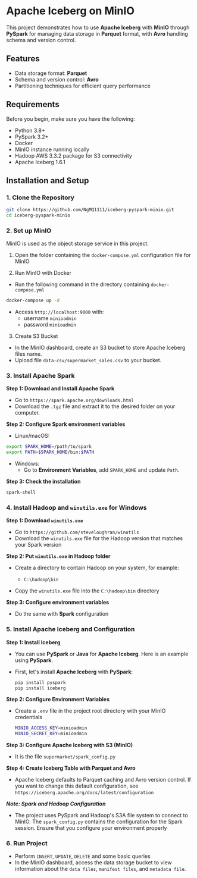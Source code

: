 # **Apache Iceberg on MinIO**

This project demonstrates how to use **Apache Iceberg** with **MinIO** through **PySpark** for managing data storage in **Parquet** format, with **Avro** handling schema and version control.

## **Features**
- Data storage format: **Parquet**
- Schema and version control: **Avro**
- Partitioning techniques for efficient query performance

## **Requirements**
Before you begin, make sure you have the following:
- Python 3.8+
- PySpark 3.2+
- Docker
- MinIO instance running locally
- Hadoop AWS 3.3.2 package for S3 connectivity
- Apache Iceberg 1.6.1

## **Installation and Setup**

### 1. **Clone the Repository**
```bash
git clone https://github.com/NgMQ1111/iceberg-pyspark-minio.git
cd iceberg-pyspark-minio
```

### 2. **Set up MinIO**
MinIO is used as the object storage service in this project.
1. Open the folder containing the `docker-compose.yml` configuration file for MinIO

2. Run MinIO with Docker
- Run the following command in the directory containing `docker-compose.yml`
```bash
docker-compose up -d
```
- Access `http://localhost:9000` with:
   - username `minioadmin`
   - password `minioadmin`

3. Create S3 Bucket
- In the MinIO dashboard, create an S3 bucket to store Apache Iceberg files name.
- Upload file `data-csv/supermarket_sales.csv` to your bucket.

### 3. Install Apache Spark
**Step 1: Download and Install Apache Spark**
- Go to `https://spark.apache.org/downloads.html`
- Download the `.tgz` file and extract it to the desired folder on your computer.

**Step 2: Configure Spark environment variables**
- Linux/macOS:
  
```bash
export SPARK_HOME=/path/to/spark
export PATH=$SPARK_HOME/bin:$PATH
```

- Windows:
  - Go to **Environment Variables**, add `SPARK_HOME` and update `Path`.

**Step 3: Check the installation**

```bash
spark-shell
```

### 4. **Install Hadoop and `winutils.exe` for Windows**
**Step 1: Download `winutils.exe`**
- Go to `https://github.com/steveloughran/winutils`
- Download the `winutils.exe` file for the Hadoop version that matches your Spark version

**Step 2: Put `winutils.exe` in Hadoop folder**
- Create a directory to contain Hadoop on your system, for example:
  
   - `C:\hadoop\bin`
   
- Copy the `winutils.exe` file into the `C:\hadoop\bin` directory

**Step 3: Configure environment variables**
- Do the same with **Spark** configuration

### 5. **Install Apache Iceberg and Configuration**
**Step 1: Install Iceberg**
- You can use **PySpark** or **Java** for **Apache Iceberg**. Here is an example using **PySpark**.
- First, let's install **Apache Iceberg** with **PySpark**:
  
  ```bash
  pip install pyspark
  pip install iceberg
  ```
**Step 2: Configure Environment Variables**
- Create a `.env` file in the project root directory with your MinIO credentials
  ```bash
  MINIO_ACCESS_KEY=minioadmin
  MINIO_SECRET_KEY=minioadmin
  ```

**Step 3: Configure Apache Iceberg with S3 (MinIO)**
- It is the file `supermarket/spark_config.py`

**Step 4: Create Iceberg Table with Parquet and Avro**
- Apache Iceberg defaults to Parquet caching and Avro version control. If you want to change this default configuration, see `https://iceberg.apache.org/docs/latest/configuration`

***Note: Spark and Hadoop Configuration***
- The project uses PySpark and Hadoop's S3A file system to connect to MinIO. The `spark_config.py` contains the configuration for the Spark session. Ensure that you configure your environment properly

### 6. Run Project
- Perform `INSERT`, `UPDATE`, `DELETE` and some basic queries
- In the MinIO dashboard, access the data storage bucket to view information about the `data files`, `manifest files`, and `metadata file`.



